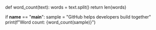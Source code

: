 def word_count(text):
    words = text.split()
    return len(words)

if __name__ == "__main__":
    sample = "GitHub helps developers build together"
    print(f"Word count: {word_count(sample)}")
